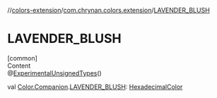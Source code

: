 //[colors-extension](../../index.md)/[com.chrynan.colors.extension](index.md)/[LAVENDER_BLUSH](-l-a-v-e-n-d-e-r_-b-l-u-s-h.md)



# LAVENDER_BLUSH  
[common]  
Content  
@[ExperimentalUnsignedTypes](https://kotlinlang.org/api/latest/jvm/stdlib/kotlin/-experimental-unsigned-types/index.html)()  
  
val [Color.Companion](../../../colors-core/colors-core/com.chrynan.colors/-color/-companion/index.md).[LAVENDER_BLUSH](-l-a-v-e-n-d-e-r_-b-l-u-s-h.md): [HexadecimalColor](../../../colors-core/colors-core/com.chrynan.colors/-hexadecimal-color/index.md)  




